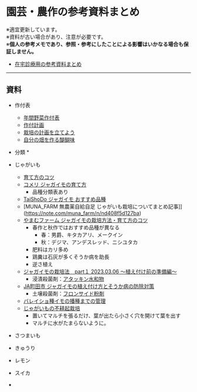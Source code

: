 # 園芸・農作の参考資料まとめ

※適宜更新しています。<br>
※資料が古い場合があり、注意が必要です。<br>
※<b>個人の参考メモであり、参照・参考にしたことによる影響はいかなる場合も保証しません。</b>

* [在宅診療用の参考資料まとめ](https://github.com/whiter462/home_visit)

---

## 資料

* 作付表
  * [年間野菜作付表](http://npo-biolife.jp/ryugasaki-gt/nenkansakutukehyou.pdf)
  * [作付計画](https://ja-shizuokashi.or.jp/archives/garden/%E4%BD%9C%E4%BB%98%E8%A8%88%E7%94%BB)
  * [栽培の計画を立てよう](https://www.ja-tajima.or.jp/saien/2016/02/post_30.html)
  * [自分の畑を作る醍醐味](https://native-life.org/rentalfield/)

* 分類
  * 

* じゃがいも
  * [育て方のコツ](https://sakata-tsushin.com/yomimono/tokushu/20170427_005852.html)
  * [コメリ ジャガイモの育て方](https://www.komeri.com/contents/howto/html_new/01310/index.html)
    * 品種分類表あり
  * [TaiShoDo ジャガイモ おすすめ品種](https://taishodou.com/news/702/)
  * [MUNA_FARM 無農薬自給自足 じゃがいも栽培についてまとめ記事]](https://note.com/muna_farm/n/nd408f5d127ba)
  * [やまむファーム ジャガイモの栽培方法・育て方のコツ](https://ymmfarm.com/cultivation/veg/potato)
    * 春作と秋作ではおすすめ品種が異なる
      * 春：男爵、キタカアリ、メークイン
      * 秋：デジマ、アンデスレッド、ニシユタカ
    * 肥料はカリ多め
    * 鶏糞は石灰が多くそうか病を助長
    * 逆さ植え
  * [ジャガイモの栽培法　part１ 2023.03.06 ～植え付け前の準備編～](https://apc-hinodeya.co.jp/update/column/%E3%82%B8%E3%83%A3%E3%82%AC%E3%82%A4%E3%83%A2%E3%81%AE%E6%A0%BD%E5%9F%B9%E6%B3%95%E3%80%80part%EF%BC%91)
    * 浸漬殺菌剤：[アタッキン水和物](https://www.komeri.com/shop/g/g59818/)
  * [JA町田市 ジャガイモの植え付け方とそうか病の防除対策](https://www.ja-machidashi.or.jp/agri/einou/29.php)
    * 土壌殺菌剤：[フロンサイド粉剤](https://www.greenjapan.co.jp/fronside_k.htm)
  * [バレイショ種イモの播種までの管理](https://www.zennoh.or.jp/ib/contents/make/einou/2596.pdf)
  * [じゃがいもの不耕起栽培](https://vegeluna.com/jagaimo-gorogoro-ue/)
    * 置いてマルチを張るだけ、葉が出たら小さく穴を開けて葉を出す
    * マルチに水がたまらないように。

* さつまいも

* きゅうり
  
* レモン

* スイカ
 
*  
